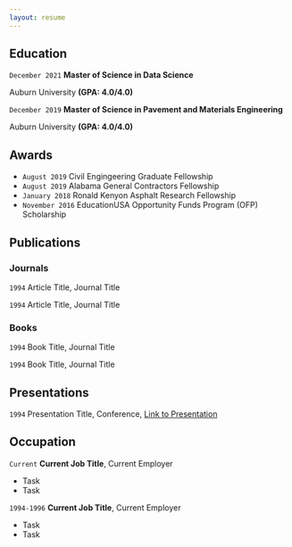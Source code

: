 ```yaml
---
layout: resume
---
```


## Education

`December 2021`
**Master of Science in Data Science**

Auburn University **(GPA: 4.0/4.0)**

`December 2019`
**Master of Science in Pavement and Materials Engineering**

Auburn University **(GPA: 4.0/4.0)**

## Awards

- `August 2019`
Civil Engingeering Graduate Fellowship
- `August 2019`
Alabama General Contractors Fellowship 
- `January 2018`
Ronald Kenyon Asphalt Research Fellowship 
- `November 2016`
EducationUSA Opportunity Funds Program (OFP) Scholarship 


## Publications

<!-- A list is also available [online](https://scholar.google.co.uk/citations?user=LTOTl0YAAAAJ) -->

### Journals

`1994`
Article Title, Journal Title

`1994`
Article Title, Journal Title

### Books

`1994`
Book Title, Journal Title

`1994`
Book Title, Journal Title


## Presentations

`1994`
Presentation Title, Conference, <a href="https://MyWebsite.tld/presentation1">Link to Presentation</a>


## Occupation

`Current`
__Current Job Title__, Current Employer 

- Task
- Task

`1994-1996`
__Current Job Title__, Current Employer 

- Task
- Task



<!-- ### Footer

Last updated: May 2013 -->



